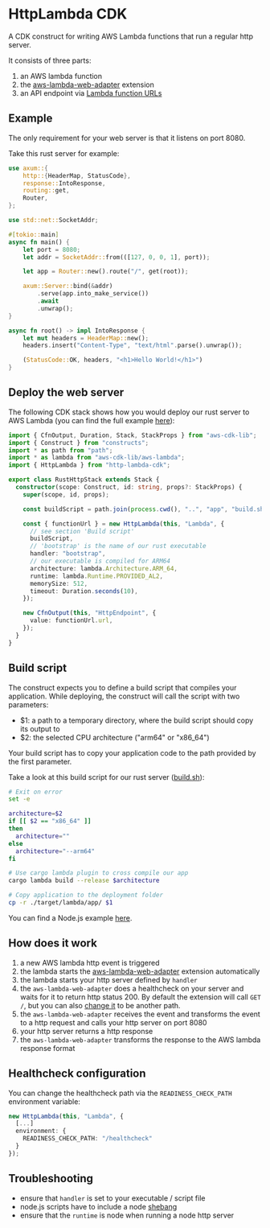 # HttpLambda CDK

A CDK construct for writing AWS Lambda functions that run a regular http server.

It consists of three parts:

1. an AWS lambda function
2. the [aws-lambda-web-adapter](https://github.com/awslabs/aws-lambda-web-adapter) extension
3. an API endpoint via [Lambda function URLs](https://docs.aws.amazon.com/lambda/latest/dg/lambda-urls.html)

## Example

The only requirement for your web server is that it listens on port 8080.

Take this rust server for example:

```rust
use axum::{
    http::{HeaderMap, StatusCode},
    response::IntoResponse,
    routing::get,
    Router,
};

use std::net::SocketAddr;

#[tokio::main]
async fn main() {
    let port = 8080;
    let addr = SocketAddr::from(([127, 0, 0, 1], port));

    let app = Router::new().route("/", get(root));

    axum::Server::bind(&addr)
        .serve(app.into_make_service())
        .await
        .unwrap();
}

async fn root() -> impl IntoResponse {
    let mut headers = HeaderMap::new();
    headers.insert("Content-Type", "text/html".parse().unwrap());

    (StatusCode::OK, headers, "<h1>Hello World!</h1>")
}
```

## Deploy the web server

The following CDK stack shows how you would deploy our rust server to AWS Lambda (you can find the full example [here](https://github.com/MarkusWendorf/http-lambda-cdk/tree/master/examples/rust-example/cdk/lib/RustHttpStack.ts)):

```ts
import { CfnOutput, Duration, Stack, StackProps } from "aws-cdk-lib";
import { Construct } from "constructs";
import * as path from "path";
import * as lambda from "aws-cdk-lib/aws-lambda";
import { HttpLambda } from "http-lambda-cdk";

export class RustHttpStack extends Stack {
  constructor(scope: Construct, id: string, props?: StackProps) {
    super(scope, id, props);

    const buildScript = path.join(process.cwd(), "..", "app", "build.sh");

    const { functionUrl } = new HttpLambda(this, "Lambda", {
      // see section 'Build script'
      buildScript,
      // 'bootstrap' is the name of our rust executable
      handler: "bootstrap",
      // our executable is compiled for ARM64
      architecture: lambda.Architecture.ARM_64,
      runtime: lambda.Runtime.PROVIDED_AL2,
      memorySize: 512,
      timeout: Duration.seconds(10),
    });

    new CfnOutput(this, "HttpEndpoint", {
      value: functionUrl.url,
    });
  }
}
```

## Build script

The construct expects you to define a build script that compiles your application.
While deploying, the construct will call the script with two parameters:

- $1: a path to a temporary directory, where the build script should copy its output to
- $2: the selected CPU architecture ("arm64" or "x86_64")

Your build script has to copy your application code to the path provided by the first parameter.

Take a look at this build script for our rust server ([build.sh](https://github.com/MarkusWendorf/http-lambda-cdk/tree/master/examples/rust-example/app/build.sh)):

```sh
# Exit on error
set -e

architecture=$2
if [[ $2 == "x86_64" ]]
then
  architecture=""
else 
  architecture="--arm64"
fi

# Use cargo lambda plugin to cross compile our app
cargo lambda build --release $architecture

# Copy application to the deployment folder
cp -r ./target/lambda/app/ $1
```

You can find a Node.js example [here](https://github.com/MarkusWendorf/http-lambda-cdk/tree/master/examples/nodejs-example/app/build.sh).

## How does it work

1. a new AWS lambda http event is triggered
2. the lambda starts the [aws-lambda-web-adapter](https://github.com/awslabs/aws-lambda-web-adapter) extension automatically
3. the lambda starts your http server defined by `handler`
4. the `aws-lambda-web-adapter` does a healthcheck on your server and waits for it to return http status 200. By default the extension will call `GET /`, but you can also [change it](#healthcheck-configuration) to be another path.
5. the `aws-lambda-web-adapter` receives the event and transforms the event to a http request and calls your http server on port 8080
6. your http server returns a http response
7. the `aws-lambda-web-adapter` transforms the response to the AWS lambda response format

## Healthcheck configuration

You can change the healthcheck path via the `READINESS_CHECK_PATH` environment variable:

```ts
new HttpLambda(this, "Lambda", {
  [...]
  environment: {
    READINESS_CHECK_PATH: "/healthcheck"
  }
});
```

## Troubleshooting

* ensure that `handler` is set to your executable / script file
* node.js scripts have to include a node [shebang](https://github.com/MarkusWendorf/http-lambda-cdk/blob/master/examples/nodejs-example/app/index.ts#L1)
* ensure that the `runtime` is node when running a node http server